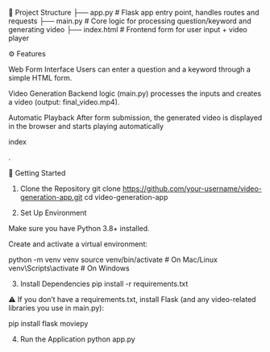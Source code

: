 📂 Project Structure
├── app.py         # Flask app entry point, handles routes and requests
├── main.py        # Core logic for processing question/keyword and generating video
├── index.html     # Frontend form for user input + video player

⚙️ Features

Web Form Interface
Users can enter a question and a keyword through a simple HTML form.

Video Generation
Backend logic (main.py) processes the inputs and creates a video (output: final_video.mp4).

Automatic Playback
After form submission, the generated video is displayed in the browser and starts playing automatically

index

.

🚀 Getting Started
1. Clone the Repository
git clone https://github.com/your-username/video-generation-app.git
cd video-generation-app

2. Set Up Environment

Make sure you have Python 3.8+ installed.

Create and activate a virtual environment:

python -m venv venv
source venv/bin/activate   # On Mac/Linux
venv\Scripts\activate      # On Windows

3. Install Dependencies
pip install -r requirements.txt


⚠️ If you don’t have a requirements.txt, install Flask (and any video-related libraries you use in main.py):

pip install flask moviepy

4. Run the Application
python app.py
